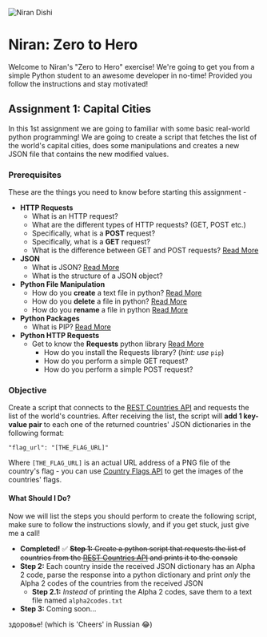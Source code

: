 ![Niran Dishi](https://i.ibb.co/ZhSjWkk/niran-header.png)

# Niran: Zero to Hero

Welcome to Niran's "Zero to Hero" exercise! We're going to get you from a simple Python student to an awesome developer in no-time! Provided you follow the instructions and stay motivated!

## Assignment 1: Capital Cities

In this 1st assignment we are going to familiar with some basic real-world python programming! We are going to create a script that fetches the list of the world's capital cities, does some manipulations and creates a new JSON file that contains the new modified values.

### Prerequisites

These are the things you need to know before starting this assignment -

  * **HTTP Requests**
    * What is an HTTP request?
    * What are the different types of HTTP requests? (GET, POST etc.)
    * Specifically, what is a **POST** request?
    * Specifically, what is a **GET** request?
    * What is the difference between GET and POST requests? [Read More](https://www.w3schools.com/tags/ref_httpmethods.asp)
  * **JSON**
    * What is JSON? [Read More](https://www.w3schools.com/js/js_json_intro.asp)
    * What is the structure of a JSON object?
  * **Python File Manipulation**
    * How do you **create** a text file in python? [Read More](https://stackoverflow.com/questions/48959098/how-to-create-a-new-text-file-using-python)
    * How do you **delete** a file in python? [Read More](https://stackoverflow.com/questions/6996603/delete-a-file-or-folder)
    * How do you **rename** a file in python [Read More](https://stackoverflow.com/questions/2491222/how-to-rename-a-file-using-python)
  * **Python Packages**
    * What is PIP? [Read More](https://www.w3schools.com/python/python_pip.asp)
  * **Python HTTP Requests**
    * Get to know the **Requests** python library [Read More](http://docs.python-requests.org/en/master/)
      * How do you install the Requests library? (*hint: use* `pip`)
      * How do you perform a simple GET request?
      * How do you perform a simple POST request?

### Objective

Create a script that connects to the [REST Countries API](https://restcountries.eu/) and requests the list of the world's countries. After receiving the list, the script will **add 1 key-value pair** to each one of the returned countries' JSON dictionaries in the following format:

    "flag_url": "[THE_FLAG_URL]"

Where `[THE_FLAG_URL]` is an actual URL address of a PNG file of the country's flag - you can use [Country Flags API](https://countryflags.io/) to get the images of the countries' flags.

#### What Should I Do?

Now we will list the steps you should perform to create the following script, make sure to follow the instructions slowly, and if you get stuck, just give me a call!

  * **Completed!** ✅ ~~**Step 1:** Create a python script that requests the list of countries from the [REST Countries API](https://restcountries.eu/) and prints it to the console~~
  * **Step 2:** Each country inside the received JSON dictionary has an Alpha 2 code, parse the response into a python dictionary and print *only* the Alpha 2 codes of the countries from the received JSON
    * **Step 2.1:** *Instead* of printing the Alpha 2 codes, save them to a text file named `alpha2codes.txt`
  * **Step 3:** Coming soon...

здоровье! (which is 'Cheers' in Russian 😂)